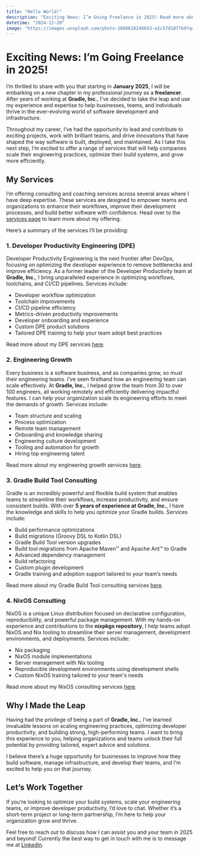 ```yaml
---
title: "Hello World!"
description: "Exciting News: I’m Going Freelance in 2025! Read more about the services I will be offering."
datetime: "2024-12-20"
image: "https://images.unsplash.com/photo-1660616246653-e2c57d1077b9?q=80&w=640&auto=format&fit=crop"
---
```


# Exciting News: I’m Going Freelance in 2025!

I’m thrilled to share with you that starting in **January 2025**, I will be embarking on a new chapter in my professional journey as a **freelancer**.
After years of working at **Gradle, Inc.**, I’ve decided to take the leap and use my experience and expertise to help businesses, teams, and individuals thrive in the ever-evolving world of software development and infrastructure.

Throughout my career, I’ve had the opportunity to lead and contribute to exciting projects, work with brilliant teams, and drive innovations that have shaped the way software is built, deployed, and maintained.
As I take this next step, I’m excited to offer a range of services that will help companies scale their engineering practices, optimize their build systems, and grow more efficiently.

## My Services

I’m offering consulting and coaching services across several areas where I have deep expertise.
These services are designed to empower teams and organizations to enhance their workflows, improve their development processes, and build better software with confidence.
Head over to the [services page](/services/) to learn more about my offering.

Here’s a summary of the services I’ll be providing:

### 1. **Developer Productivity Engineering (DPE)**

Developer Productivity Engineering is the next frontier after DevOps, focusing on optimizing the developer experience to remove bottlenecks and improve efficiency.
As a former leader of the Developer Productivity team at **Gradle, Inc.**, I bring unparalleled experience in optimizing workflows, toolchains, and CI/CD pipelines.
Services include:

- Developer workflow optimization
- Toolchain improvements
- CI/CD pipeline efficiency
- Metrics-driven productivity improvements
- Developer onboarding and experience
- Custom DPE product solutions
- Tailored DPE training to help your team adopt best practices

Read more about my DPE services [here](/services/dpe).

### 2. **Engineering Growth**

Every business is a software business, and as companies grow, so must their engineering teams.
I’ve seen firsthand how an engineering team can scale effectively.
At **Gradle, Inc.**, I helped grow the team from 30 to over 100 engineers, all working remotely and efficiently delivering impactful features.
I can help your organization scale its engineering efforts to meet the demands of growth.
Services include:

- Team structure and scaling
- Process optimization
- Remote team management
- Onboarding and knowledge sharing
- Engineering culture development
- Tooling and automation for growth
- Hiring top engineering talent

Read more about my engineering growth services [here](/services/engineering-growth).

### 3. **Gradle Build Tool Consulting**

Gradle is an incredibly powerful and flexible build system that enables teams to streamline their workflows, increase productivity, and ensure consistent builds.
With over **5 years of experience at Gradle, Inc.**, I have the knowledge and skills to help you optimize your Gradle builds. Services include:

- Build performance optimizations
- Build migrations (Groovy DSL to Kotlin DSL)
- Gradle Build Tool version upgrades
- Build tool migrations from Apache Maven™ and Apache Ant™ to Gradle
- Advanced dependency management
- Build refactoring
- Custom plugin development
- Gradle training and adoption support tailored to your team’s needs

Read more about my Gradle Build Tool consulting services [here](/services/gradle).

### 4. **NixOS Consulting**

NixOS is a unique Linux distribution focused on declarative configuration, reproducibility, and powerful package management.
With my hands-on experience and contributions to the **nixpkgs repository**, I help teams adopt NixOS and Nix tooling to streamline their server management, development environments, and deployments.
Services include:

- Nix packaging
- NixOS module implementations
- Server management with Nix tooling
- Reproducible development environments using development shells
- Custom NixOS training tailored to your team's needs

Read more about my NixOS consulting services [here](/services/nixos).

## Why I Made the Leap

Having had the privilege of being a part of **Gradle, Inc.**, I’ve learned invaluable lessons on scaling engineering practices, optimizing developer productivity, and building strong, high-performing teams.
I want to bring this experience to you, helping organizations and teams unlock their full potential by providing tailored, expert advice and solutions.

I believe there’s a huge opportunity for businesses to improve how they build software, manage infrastructure, and develop their teams, and I’m excited to help you on that journey.

## Let’s Work Together

If you’re looking to optimize your build systems, scale your engineering teams, or improve developer productivity, I’d love to chat. Whether it’s a short-term project or long-term partnership, I’m here to help your organization grow and thrive.

Feel free to reach out to discuss how I can assist you and your team in 2025 and beyond!
Currently the best way to get in touch with me is to message me at [LinkedIn](https://www.linkedin.com/in/benedikt-ritter-83847b84/).
> 
